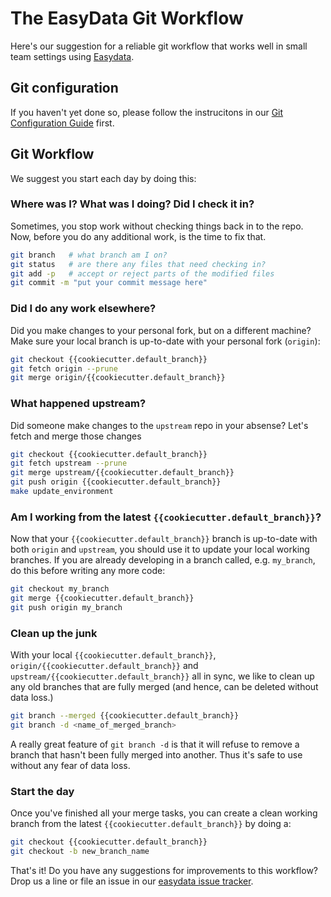 # The EasyData Git Workflow
Here's our suggestion for a reliable git workflow that works well in small team settings using [Easydata][easydata].

## Git configuration

If you haven't yet done so, please follow the instrucitons
in our [Git Configuration Guide](git-configuration.md) first.

## Git Workflow

We suggest you start each day by doing this:

### Where was I? What was I doing? Did I check it in?
Sometimes, you stop work without checking things back in to the repo.
Now, before you do any additional work, is the time to fix that.
```bash
git branch   # what branch am I on?
git status   # are there any files that need checking in?
git add -p   # accept or reject parts of the modified files
git commit -m "put your commit message here"
```

### Did I do any work elsewhere?
Did you make changes to your personal fork, but on a different machine? Make sure your local branch is up-to-date with your personal fork (`origin`):
```bash
git checkout {{cookiecutter.default_branch}}
git fetch origin --prune
git merge origin/{{cookiecutter.default_branch}}
```

### What happened upstream?
Did someone make changes to the `upstream` repo in your absense?
Let's fetch and merge those changes

```bash
git checkout {{cookiecutter.default_branch}}
git fetch upstream --prune
git merge upstream/{{cookiecutter.default_branch}}
git push origin {{cookiecutter.default_branch}}
make update_environment
```

### Am I working from the latest `{{cookiecutter.default_branch}}`?
Now that your `{{cookiecutter.default_branch}}` branch is up-to-date with both `origin` and `upstream`, you should use it to update your local working branches. If you are already developing in a branch called, e.g. `my_branch`, do this before writing any more code:

```bash
git checkout my_branch
git merge {{cookiecutter.default_branch}}
git push origin my_branch
```

### Clean up the junk
With your local `{{cookiecutter.default_branch}}`, `origin/{{cookiecutter.default_branch}}` and `upstream/{{cookiecutter.default_branch}}` all in sync, we like to clean up any old branches that are fully merged (and hence, can be deleted without data loss.)
```bash
git branch --merged {{cookiecutter.default_branch}}
git branch -d <name_of_merged_branch>
```
A really great feature of `git branch -d` is that it will refuse to remove a branch that hasn't been fully merged into another. Thus it's safe to use without any fear of data loss.


### Start the day
Once you've finished all your merge tasks, you can create a clean working branch from the latest `{{cookiecutter.default_branch}}` by doing a:
```bash
git checkout {{cookiecutter.default_branch}}
git checkout -b new_branch_name
```

That's it! Do you have any suggestions for improvements to this workflow? Drop us a line or file an issue in our
[easydata issue tracker].

[easydata issue tracker]: https://github.com/hackalog/easydata/issues
[easydata]: https://github.com/hackalog/easydata